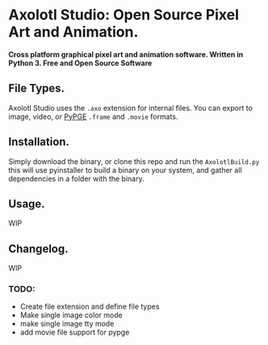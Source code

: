 # Axolotl Studio: Open Source Pixel Art and Animation.



**Cross platform graphical pixel art and animation software.
Written in Python 3.
Free and Open Source Software**

## File Types.

Axolotl Studio uses the `.axo` extension for internal files.
You can export to image, video, or [PyPGE]('https://github.com/AJ-Gonzalez/PyPGE') `.frame` and `.movie` formats.

## Installation.

Simply download the binary, or clone this repo and run the `AxolotlBuild.py` this will use pyinstaller to build a binary on your system, and gather all dependencies in a folder with the binary.

## Usage.

WIP

## Changelog.

WIP

### TODO:

* Create file extension and define file types
* Make single image color mode
* make single image tty mode
* add movie file support for pypge
